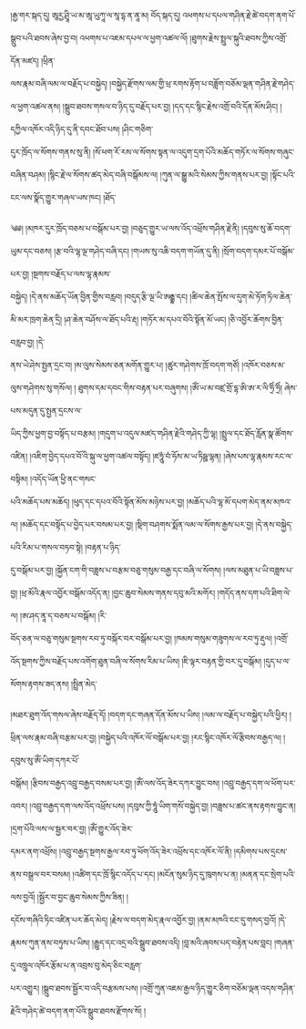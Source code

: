 ﻿  
།རྒྱ་གར་སྐད་དུ། ཨཱརྱ་ཤྲཱི་ཡ་མ་ཨཱ་ཡུཀཱ་ལ་སཱ་དྷ་ན་ནཱ་མ། བོད་སྐད་དུ། འཕགས་པ་དཔལ་གཤིན་རྗེ་ཚེ་བདག་ནག་པོ་སྒྲུབ་པའི་ཐབས་ཞེས་བྱ་བ། འཕགས་པ་འཇམ་དཔལ་ལ་ཕྱག་འཚལ་ལོ། །ཐུགས་རྗེས་སྤྲུལ་སྐུའི་ཐབས་ཀྱིས་འགྲོ་དོན་མཛད། །ཕྲིན་  
ལས་རྣམ་བཞི་ལམ་ལ་བརྗོད་པ་བསྐྱེད། །བསྐྱེད་རྫོགས་ལམ་གྱི་ཕྲ་རགས་རྟོག་པ་བཟློག་བཅོམ་ལྡན་གཤིན་རྗེ་གཤེད་ལ་ཕྱག་འཚལ་ནས། །སྒྲུབ་ཐབས་གསལ་བ་ཉིད་དུ་བརྗོད་པར་བྱ། །དད་དང་སྙིང་རྗེས་འགྲོ་བའི་དོན་མོས་ཤིང། །དཀྱིལ་འཁོར་འདི་ཉིད་དུ་ནི་དབང་ཐོབ་པས། །ཤིང་གཅིག་  
དུར་ཁྲོད་ལ་སོགས་གནས་སུ་ནི། །སོ་ཕག་རོ་རས་ལ་སོགས་སྟན་ལ་འདུག་དྲག་པོའི་མཆོད་གཏོར་ལ་སོགས་གཞུང་བཞིན་བཤམ། །སྙིང་རྗེ་ལ་སོགས་ཚད་མེད་བཞི་བསྒོམས་ལ། །ཀུན་ལ་སྒྱུ་མའི་སེམས་ཀྱིས་གནས་པར་བྱ། །སྟོང་པའི་ངང་ལས་སྣོད་གྱུར་གཞལ་ཡས་ཁང། །ཐོད་  
  
༄༅། །མཁར་དུར་ཁྲོད་བཅས་པ་བསྒོམ་པར་བྱ། །བཅུད་གྱུར་ཡ་ལས་འོད་འཕྲོས་གཤིན་རྗེ་ནི། །དབུས་སུ་ཆོ་བདག་ཡུམ་དང་བཅས། །རྩ་བའི་ལྷ་ལྔ་གཤེད་བཞི་དང། །གཡས་སུ་འཆི་བདག་གཡོན་དུ་ནི། །སྲོག་བདག་དམར་པོ་བསྒོམ་པར་བྱ། །སྔགས་བརྗོད་པ་ལས་ལྷ་རྣམས་  
བསྐྱེད། །དེ་ནས་མཆོད་ཡོན་བྱིན་གྱིས་བརླབ། །བདུད་རྩི་ལྔ་ཡི་ཨརྒྷ་དང། །ཚིལ་ཆེན་སྤོས་ལ་དུག་མེ་ཏོག་ཏིལ་ཆེན་མི་མར་ཁྲག་ཆེན་དྲི། །ཤ་ཆེན་བཤོས་ལ་ཐོད་པའི་རྡ། །གཏོར་མ་དཔའ་བོའི་སྟོན་མོ་ཡང། །ཅི་འབྱོར་ཆོགས་བྱིན་བརླབ་བྱ། །དེ་  
ནས་ཡེ་ཤེས་སྤྱན་དྲང་བ། །མ་ལུས་སེམས་ཅན་མགོན་གྱུར་པ། །ཚུར་གཤེགས་ཁྲོ་བདག་གཙོ། །འཁོར་བཅས་མ་ལུས་གཤེགས་སུ་གསོལ། ། ཐུགས་དམ་དབང་གིས་བརྟན་པར་བཞུགས། །ཨོཾ་ཡ་མ་བཛྲ་གྲོ་དྷ་ཨི་ཨ་ར་ལི་ཧྲིཾ་ཧྲིཾ། ཞེས་པས་མདུན་དུ་སྤྱན་དྲངས་ལ་  
ཡིད་ཀྱིས་ཕྱག་བྱ་བསྟོད་པ་བརྩམ། །གདུག་པ་འདུལ་མཛད་གཤིན་རྗེའི་གཤེད་ཀྱི་ལྷ། །སྤྲུལ་དང་ཐོད་རློན་སྣ་ཚོགས་འཛིན། །འཇིག་བྱེད་དཔའ་བོ་འི་སྐུ་ལ་ཕྱག་འཚལ་བསྟོད། །ཛཧཱུཾ་བཾ་ཧོས་མ་ཡ་ཏིཥྛ་ལྷན། །ཞེས་པས་ལྷ་རྣམས་རང་ལ་བསྟིམ། །འདོད་ཡོན་ཕྱི་ནང་གསང་  
པའི་མཆོད་པས་མཆོད། །ཕུད་དང་དཔའ་བོའི་སྟོན་མོས་མཉེས་པར་བྱ། །མཆོད་པའི་ལྷ་མོ་དཔག་མེད་ནམ་མཁའ་ལ། །མཆོད་དང་བསྟོད་པ་བྱེད་པར་བསམ་པར་བྱ། །སྡིག་བཤགས་སྨོན་ལམ་ལ་སོགས་རྒྱས་པར་བྱ། །དེ་ནས་བསྐྱེད་པའི་རིམ་པ་གསལ་བཏབ་སྟེ། །བརྟན་པ་ཉིད་  
དུ་བསྒོམ་པར་བྱ། །སྐྱོན་ངག་གི་བཟླས་པ་བརྩམ་བཅུ་གསུམ་བརྒྱ་དང་བཞི་ལ་སོགས། །ལས་མཐུན་པ་ཡི་བཟླས་པ་བྱ། །ཕྲ་མོའི་རྣལ་འབྱོར་བསྒོམ་འདོད་ན། །བྱང་ཆུབ་སེམས་གནས་དབུ་མའི་མགོར། །གདོད་ནས་དག་པའི་ཐིག་ལེ་ལ། །ཨ་ཤད་ནཱ་ད་བཅས་པ་བསྒོམ། །རི་  
བོད་ཅན་ལ་བཅུ་གསུམ་སྔགས་རབ་ཏུ་བསྐོར་བར་བསྒོམ་པར་བྱ། །ཁམས་གསུམ་གཟུགས་ལ་རབ་ཏུ་རྡུལ། །འགྲོ་འོད་སྔགས་ཀྱིས་བརྗོད་པས་འགོག་ཐུན་བཞི་ལ་སོགས་རིམ་པ་ཡིས། །ཇི་ལྟར་བརྟན་གྱི་བར་དུ་བསྒོམ། །དུད་པ་ལ་སོགས་རྟགས་ཟད་ནས། །སྤྲིན་མེད་  
  
།མཐར་ཐུག་འོད་གསལ་ཞེས་བརྗོད་དོ། །བདག་དང་གཞན་དོན་མོས་པ་ཡིས། །ལམ་ལ་བརྗོད་པ་བསྐྱེད་པའི་ཕྱིར། །ཕྲིན་ལས་རྣམ་བཞི་བརྩམ་པར་བྱ། །བསྐྱེད་པའི་འཁོར་ལོ་བསྒོམ་པར་བྱ། །རང་སྙིང་འཁོར་ལོ་རྩིབས་བརྒྱད་ལ། །དབུས་སུ་ཨོཾ་ཡིག་དཀར་པོ་  
བསྒོམ། །རྩིབས་བརྒྱད་འབྲུ་བརྒྱད་བསམ་པར་བྱ། །ཨོཾ་ལས་འོད་ཟེར་དཀར་བྱུང་བས། །འབྲུ་བརྒྱད་དག་ལ་ཕོག་པར་འབར། །འབྲུ་བརྒྱད་དག་ལས་འོད་འཕྲོས་པས། །དབུས་ཀྱི་ཧཱུཾ་ཡིག་གསོ་བསྐྱེད་བྱ། །བཟླས་པ་ཚང་ནས་རྟགས་བྱུང་ན། །དྲག་པོའི་ལས་ལ་སྦྱར་བར་བྱ། །ཨོཾ་གྱུར་འོད་ཟེར་  
དམར་ནག་འཕྲོས། །འབྲུ་བརྒྱད་སྔགས་རྒྱལ་རབ་ཏུ་ཕོག་འོད་ཟེར་འཕྲོས་དང་འཁོར་ལོ་ནི། །དམིགས་པས་དྲངས་ནས་བསྒྲལ་བར་བསམ། །འཚིག་དང་ཁྲོ་སྙིང་འདོད་པ་དང། །མངོན་སུམ་ཉིད་དུ་ཁུགས་པ་ན། །མནན་དང་སྲེག་པའི་ལས་བྱའོ། །སྦྱོར་བ་བྱང་ཆུབ་སེམས་ཀྱིས་ཟིན། །  
དངོས་གཞིའི་ཏིང་འཛིན་པར་ཆོད་མེད། །རྗེས་ལ་བདག་མེད་རྣལ་འབྱོར་བྱ། །ནམ་མཁའི་ངང་དུ་གསད་བྱའོ། །དེ་རྣམས་ཀུན་ནས་བཏུས་པ་ཡིས། །རྒྱུད་དང་འདྲ་བའི་སྒྲུབ་ཐབས་འདི། །བླ་མའི་ཞབས་པད་བརྟེན་པས་བླང། །གཞན་དུ་འཁྲུལ་འཁོར་རྩོམ་པ་ན་འབྲས་བུ་མེད་ཅིང་བརླག་  
པར་འགྱུར། །སྒྲུབ་ཐབས་སྦྱོར་བ་འདི་བརྩམས་པས། །འགྲོ་ཀུན་འཇམ་རྒྱལ་ཉིད་གྱུར་ཅིག་བཅོམ་ལྡན་འདས་གཤིན་རྗེའི་གཤེད་ཚེ་བདག་ནག་པོའི་སྒྲུབ་ཐབས་རྫོགས་སོ། །  
  
  
